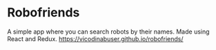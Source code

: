 # Robofriends 
A simple app where you can search robots by their names. Made using React and Redux.
https://vicodinabuser.github.io/robofriends/
